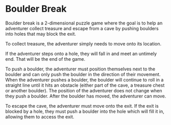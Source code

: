 # Boulder Break

Boulder break is a 2-dimensional puzzle game where the goal is to help an adventurer collect
treasure and escape from a cave by pushing boulders into holes that may block the exit.

To collect treasure, the adventurer simply needs to move onto its location.

If the adventurer steps onto a hole, they will fall in and meet an untimely end. That will be the
end of the game.

To push a boulder, the adventurer must position themselves next to the boulder and can only
push the boulder in the direction of their movement. When the adventurer pushes a boulder, the
boulder will continue to roll in a straight line until it hits an obstacle (either part of the cave, a
treasure chest or another boulder). The position of the adventurer does not change when they
push a boulder. After the boulder has moved, the adventurer can move.

To escape the cave, the adventurer must move onto the exit. If the exit is blocked by a
hole, they must push a boulder into the hole which will fill it in, allowing them to access the
exit.

